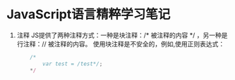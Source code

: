# JavaScript语言精粹学习笔记

1. 注释
	JS提供了两种注释方式：一种是块注释：/* 被注释的内容 */ ，另一种是行注释：// 被注释的内容。
	使用块注释是不安全的，例如,使用正则表达式：
	```javascript
		/*
			var test = /test*/;
		*/
	```

